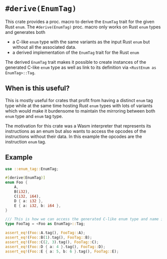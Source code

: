 # `#derive(EnumTag)`

This crate provides a proc. macro to derive the `EnumTag` trait for the given Rust `enum`.
The `#derive(EnumTag)` proc. macro only works on Rust `enum` types and generates both

- a C-like `enum` type with the same variants as the input Rust `enum`
  but without all the associated data.
- a derived implementation of the `EnumTag` trait for the Rust `enum`

The derived `EnumTag` trait makes it possible to create instances of the generated
C-like `enum` type as well as link to its definition via `<RustEnum as EnumTag>::Tag`.

## When is this useful?

This is mostly useful for crates that profit from having a distinct `enum` tag type
while at the same time hosting Rust `enum` types with lots of variants which would
make it burdensome to maintain the mirroring between both `enum` type and `enum` tag type.

The motivation for this crate was a Wasm interpreter that represents its instructions
as an enum but also wants to access the opcodes of the instructions without their data.
In this example the opcodes are the instruction `enum` tag.

## Example

```rust
use ::enum_tag::EnumTag;

#[derive(EnumTag)]
enum Foo {
    A,
    B(i32),
    C(i32, i64),
    D { a: i32 },
    E { a: i32, b: i64 },
}

/// This is how we can access the generated C-like enum type and name it.
type FooTag = <Foo as EnumTag>::Tag;

assert_eq!(Foo::A.tag(), FooTag::A);
assert_eq!(Foo::B(1).tag(), FooTag::B);
assert_eq!(Foo::C(2, 3).tag(), FooTag::C);
assert_eq!(Foo::D { a: 4 }.tag(), FooTag::D);
assert_eq!(Foo::E { a: 5, b: 6 }.tag(), FooTag::E);
```
